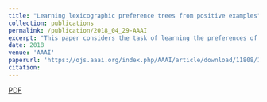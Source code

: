 ```yaml
---
title: "Learning lexicographic preference trees from positive examples"
collection: publications
permalink: /publication/2018_04_29-AAAI
excerpt: "This paper considers the task of learning the preferences of users on a combinatorial set of alternatives, as it can be the case for example with online configurators. In many settings, what is available to the learner is a set of positive examples of alternatives that have been selected during past interactions. We propose to learn a model of the users' preferences that ranks previously chosen alternatives as high as possible. In this paper, we study the particular task of learning conditional lexicographic preferences. We present an algorithm to learn several classes of lexicographic preference trees, prove convergence properties of the algorithm, and experiment on both synthetic data and on a real-world bench in the domain of recommendation in interactive configuration."
date: 2018
venue: 'AAAI'
paperurl: 'https://ojs.aaai.org/index.php/AAAI/article/download/11808/11667'
citation:
---
```

[PDF](https://ojs.aaai.org/index.php/AAAI/article/download/11808/11667)
